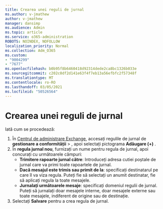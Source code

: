 ```yaml
---
title: Crearea unei reguli de jurnal
ms.author: v-jmathew
author: v-jmathew
manager: dansimp
ms.audience: Admin
ms.topic: article
ms.service: o365-administration
ROBOTS: NOINDEX, NOFOLLOW
localization_priority: Normal
ms.collection: Adm_O365
ms.custom:
- "9004299"
- "7677"
ms.openlocfilehash: b0b95f8b6460418d92314dede2ca8bc1326b033e
ms.sourcegitcommit: c202c0df2d141e63f4f7eb13a56efbfc2f57348f
ms.translationtype: MT
ms.contentlocale: ro-RO
ms.lasthandoff: 03/05/2021
ms.locfileid: "50526564"
---
```

# <a name="create-a-journal-rule"></a>Crearea unei reguli de jurnal

Iată cum se procedează:

1. În [Centrul de administrare Exchange](https://go.microsoft.com/fwlink/p/?linkid=2059104), accesați regulile de jurnal de **gestionare a conformității**  >  , apoi selectați pictograma **Adăugare (+)** .
2. În **regula jurnal nou**, furnizați un nume pentru regula de jurnal, apoi concurați cu următoarele câmpuri:  
    - **Trimitere rapoarte jurnal către**: Introduceți adresa cutiei poștale de jurnal care va primi toate rapoartele de jurnal.  
    - **Dacă mesajul este trimis sau primit de la**: specificați destinatarul pe care îl va viza regula. Puteți fie să selectați un anumit destinatar, fie să aplicați regula la toate mesajele.  
    - **Jurnalați următoarele mesaje**: specificați domeniul regulii de jurnal. Puteți să jurnalați doar mesajele interne, doar mesajele externe sau toate mesajele, indiferent de origine sau de destinație.
3. Selectați **Salvare** pentru a crea regula de jurnal.
